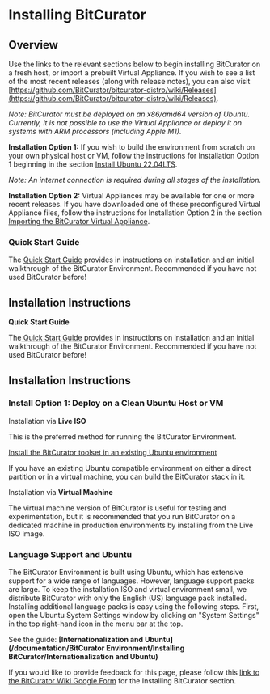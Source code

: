 Installing BitCurator
=====================

## Overview
Use the links to the relevant sections below to begin installing BitCurator on a fresh host, or import a prebuilt Virtual Appliance. If you wish to see a list of the most recent releases (along with release notes), you can also visit [https://github.com/BitCurator/bitcurator-distro/wiki/Releases](https://github.com/BitCurator/bitcurator-distro/wiki/Releases).

_Note: BitCurator must be deployed on an x86/amd64 version of Ubuntu. Currently, it is not possible to use the Virtual Appliance or deploy it on systems with ARM processors (including Apple M1)._

**Installation Option 1:** If you wish to build the environment from scratch on your own physical host or VM, follow the instructions for Installation Option 1 beginning in the section [Install Ubuntu 22.04LTS](https://github.com/BitCurator/bitcurator-distro/wiki/BitCurator-Quick-Start-Guide#install-ubuntu-2204lts).

_Note: An internet connection is required during all stages of the installation._

**Installation Option 2:** Virtual Appliances may be available for one or more recent releases. If you have downloaded one of these preconfigured Virtual Appliance files, follow the instructions for Installation Option 2 in the section [Importing the BitCurator Virtual Appliance](https://github.com/BitCurator/bitcurator-distro/wiki/BitCurator-Quick-Start-Guide#importing-the-bitcurator-virtual-appliance).
  

### Quick Start Guide

The [Quick Start Guide](https://github.com/BitCurator/bitcurator-distro/wiki/Releases#quickstart-guide) provides in instructions on installation and an initial walkthrough of the BitCurator Environment. Recommended if you have not used BitCurator before! 

  

## Installation Instructions

**Quick Start Guide**

The[ Quick Start Guide](https://github.com/BitCurator/bitcurator-distro/wiki/Releases#quickstart-guide) provides in instructions on installation and an initial walkthrough of the BitCurator Environment. Recommended if you have not used BitCurator before! 


## Installation Instructions
### Install Option 1: Deploy on a Clean Ubuntu Host or VM

Installation via **Live ISO**

This is the preferred method for running the BitCurator Environment.

[Install the BitCurator toolset in an existing Ubuntu environment](https://github.com/bitcurator/bitcurator-distro-salt)

If you have an existing Ubuntu compatible environment on either a direct partition or in a virtual machine, you can build the BitCurator stack in it.

Installation via **Virtual Machine**

The virtual machine version of BitCurator is useful for testing and experimentation, but it is recommended that you run BitCurator on a dedicated machine in production environments by installing from the Live ISO image.


### Language Support and Ubuntu

The BitCurator Environment is built using Ubuntu, which has extensive support for a wide range of languages. However, language support packs are large. To keep the installation ISO and virtual environment small, we distribute BitCurator with only the English (US) language pack installed. Installing additional language packs is easy using the following steps. First, open the Ubuntu System Settings window by clicking on "System Settings" in the top right-hand icon in the menu bar at the top.



See the guide: **[Internationalization and Ubuntu](/documentation/BitCurator Environment/Installing BitCurator/Internationalization and Ubuntu)**

  






 If you would like to provide feedback for this page, please follow this [link to the BitCurator Wiki Google Form](https://docs.google.com/forms/d/e/1FAIpQLSeW9_Ri9tzXzisgBzQ26o4Ea4moDYmcKZ_f1qd9s4Ju17Yf_w/viewform?usp=sf_link) for the Installing BitCurator section.


